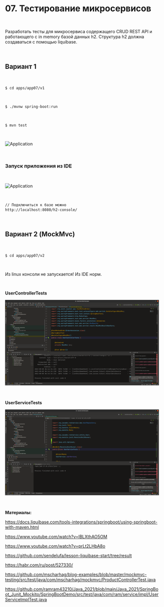 # 07. Тестирование микросервисов

<br/>

Разработать тесты для микросервиса содержащего CRUD REST API и работающего с in memory базой данных h2. Структура h2 должна создаваться с помощью liquibase.


<br/>

## Вариант 1

<br/>

```
$ cd apps/app07/v1
```

<br/>


```
$ ./mvnw spring-boot:run
```

<br/>


```
$ mvn test
```

<br/>

![Application](/img/app07-pic01.gif?raw=true)


<br/>


### Запуск приложения из IDE


<br/>

![Application](/img/app07-pic02.gif?raw=true)



<br/>

```
// Подключиться к базе можно  
http://localhost:8080/h2-console/
```


<br/>

## Вариант 2 (MockMvc)


<br/>

```
$ cd apps/app07/v2
```

<br/>

Из linux консоли не запускается! Из IDE норм. 


<br/>

**UserControllerTests**

![Application](/img/app07-pic03.png?raw=true)


<br/>

**UserServiceTests**

![Application](/img/app07-pic04.png?raw=true)


<br/>

**Материалы:**


https://docs.liquibase.com/tools-integrations/springboot/using-springboot-with-maven.html

https://www.youtube.com/watch?v=lBLXthAO5OM

https://www.youtube.com/watch?v=prLt2LHbA8o

https://github.com/sendelufa/lesson-liquibase-start/tree/result


https://habr.com/ru/post/527330/


https://github.com/mscharhag/blog-examples/blob/master/mockmvc-testing/src/test/java/com/mscharhag/mockmvc/ProductControllerTest.java


https://github.com/ramram43210/Java_2021/blob/main/Java_2021/SpringBoot_Junit_Mockito/SpringBootDemo/src/test/java/com/ram/service/impl/UserServiceImplTest.java